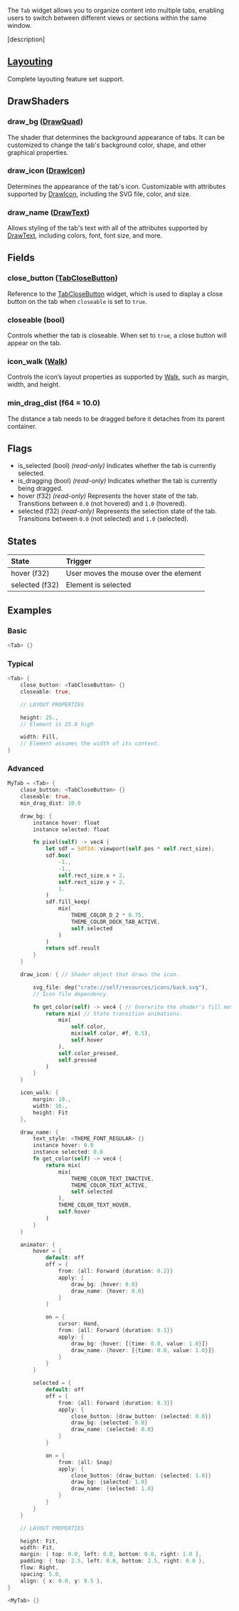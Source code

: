 The `Tab` widget allows you to organize content into multiple tabs, enabling users to switch between different views or sections within the same window.

[description]
## [Layouting](Layouting.md)
Complete layouting feature set support.
## DrawShaders
### draw_bg ([DrawQuad](DrawQuad.md))
The shader that determines the background appearance of tabs. It can be customized to change the tab's background color, shape, and other graphical properties.
### draw_icon ([DrawIcon](DrawIcon.md))
Determines the appearance of the tab's icon. Customizable with attributes supported by [DrawIcon](DrawIcon.md), including the SVG file, color, and size.
### draw_name ([DrawText](DrawText.md))
Allows styling of the tab's text with all of the attributes supported by [DrawText](DrawText.md), including colors, font, font size, and more.
## Fields
### close_button ([TabCloseButton](TabCloseButton.md))
Reference to the [TabCloseButton](TabCloseButton.md) widget, which is used to display a close button on the tab when `closeable` is set to `true`.
### closeable (bool)
Controls whether the tab is closeable. When set to `true`, a close button will appear on the tab.
### icon_walk ([Walk](Walk.md))
Controls the icon’s layout properties as supported by [Walk](Walk.md), such as margin, width, and height.
### min_drag_dist (f64 = 10.0)
The distance a tab needs to be dragged before it detaches from its parent container.
## Flags
* is_selected (bool) *(read-only)*
Indicates whether the tab is currently selected.
* is_dragging (bool) *(read-only)*
Indicates whether the tab is currently being dragged.
* hover (f32) *(read-only)*
Represents the hover state of the tab. Transitions between `0.0` (not hovered) and `1.0` (hovered).
* selected (f32) *(read-only)*
Represents the selection state of the tab. Transitions between `0.0` (not selected) and `1.0` (selected).
## States
| State          | Trigger                               |
| :------------- | :------------------------------------ |
| hover (f32)         | User moves the mouse over the element |
| selected (f32)      | Element is selected                   |
## Examples
### Basic
```Rust
<Tab> {}
```
### Typical
```Rust
<Tab> {
	close_button: <TabCloseButton> {}
	closeable: true,

	// LAYOUT PROPERTIES

	height: 25.,
	// Element is 25.0 high

	width: Fill,
	// Element assumes the width of its content.
}
```

### Advanced
```Rust
MyTab = <Tab> {
	close_button: <TabCloseButton> {}
	closeable: true,
	min_drag_dist: 10.0

	draw_bg: {
		instance hover: float
		instance selected: float

		fn pixel(self) -> vec4 {
			let sdf = Sdf2d::viewport(self.pos * self.rect_size);
			sdf.box(
				-1.,
				-1.,
				self.rect_size.x + 2,
				self.rect_size.y + 2,
				1.
			)
			sdf.fill_keep(
				mix(
					THEME_COLOR_D_2 * 0.75,
					THEME_COLOR_DOCK_TAB_ACTIVE,
					self.selected
				)
			)
			return sdf.result
		}
	}

	draw_icon: { // Shader object that draws the icon.

		svg_file: dep("crate://self/resources/icons/back.svg"),
		// Icon file dependency.

		fn get_color(self) -> vec4 { // Overwrite the shader's fill method.
			return mix( // State transition animations.
				mix(
					self.color,
					mix(self.color, #f, 0.5),
					self.hover
				),
				self.color_pressed,
				self.pressed
			)
		}
	}

	icon_walk: {
		margin: 10.,
		width: 16.,
		height: Fit
	},

	draw_name: {
		text_style: <THEME_FONT_REGULAR> {}
		instance hover: 0.0
		instance selected: 0.0
		fn get_color(self) -> vec4 {
			return mix(
				mix(
					THEME_COLOR_TEXT_INACTIVE,
					THEME_COLOR_TEXT_ACTIVE,
					self.selected
				),
				THEME_COLOR_TEXT_HOVER,
				self.hover
			)
		}
	}

	animator: {
		hover = {
			default: off
			off = {
				from: {all: Forward {duration: 0.2}}
				apply: {
					draw_bg: {hover: 0.0}
					draw_name: {hover: 0.0}
				}
			}

			on = {
				cursor: Hand,
				from: {all: Forward {duration: 0.1}}
				apply: {
					draw_bg: {hover: [{time: 0.0, value: 1.0}]}
					draw_name: {hover: [{time: 0.0, value: 1.0}]}
				}
			}
		}

		selected = {
			default: off
			off = {
				from: {all: Forward {duration: 0.3}}
				apply: {
					close_button: {draw_button: {selected: 0.0}}
					draw_bg: {selected: 0.0}
					draw_name: {selected: 0.0}
				}
			}

			on = {
				from: {all: Snap}
				apply: {
					close_button: {draw_button: {selected: 1.0}}
					draw_bg: {selected: 1.0}
					draw_name: {selected: 1.0}
				}
			}
		}
	}

	// LAYOUT PROPERTIES

	height: Fit,
	width: Fit,
	margin: { top: 0.0, left: 0.0, bottom: 0.0, right: 1.0 },
	padding: { top: 2.5, left: 0.0, bottom: 2.5, right: 0.0 },
	flow: Right,
	spacing: 5.0,
	align: { x: 0.0, y: 0.5 },
}

<MyTab> {}
```